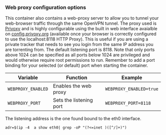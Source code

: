 ### Web proxy configuration options

This container also contains a web-proxy server to allow you to tunnel your web-browser traffic through the same OpenVPN tunnel.
The proxy used is [Privoxy](https://www.privoxy.org/) and is highly configurable using the built in web interface avaialble on [config.privoxy.org](http://config.privoxy.org) (available once your browser is correctly configured to use the localhost:8118 HTTP Proxy).
This is useful if you are using a private tracker that needs to see you login from the same IP address you are torrenting from.
The default listening port is 8118. Note that only ports above 1024 can be specified as all ports below 1024 are privileged
and would otherwise require root permissions to run.
Remember to add a port binding for your selected (or default) port when starting the container.

| Variable           | Function                | Example                 |
| ------------------ | ----------------------- | ----------------------- |
| `WEBPROXY_ENABLED` | Enables the web proxy   | `WEBPROXY_ENABLED=true` |
| `WEBPROXY_PORT`    | Sets the listening port | `WEBPROXY_PORT=8118`    |

The listening address is the one found bound to the eth0 interface.

`adr=$(ip -4  a show eth0| grep -oP "(?<=inet )([^/]+)")`
